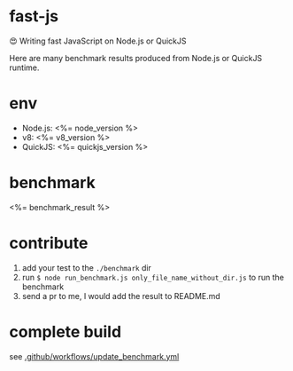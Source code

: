 # fast-js

:heart_eyes: Writing fast JavaScript on Node.js or QuickJS

Here are many benchmark results produced from Node.js or QuickJS runtime.

# env

- Node.js: <%= node_version %>
- v8: <%= v8_version %>
- QuickJS: <%= quickjs_version %>

# benchmark

<%= benchmark_result %>

# contribute

1. add your test to the `./benchmark` dir
1. run `$ node run_benchmark.js only_file_name_without_dir.js` to run the benchmark
1. send a pr to me, I would add the result to README.md

# complete build

see [.github/workflows/update_benchmark.yml](.github/workflows/update_benchmark.yml)
